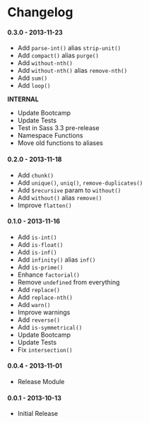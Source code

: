 # Changelog

#### 0.3.0 - 2013-11-23

- Add `parse-int()` alias `strip-unit()`
- Add `compact()` alias `purge()`
- Add `without-nth()`
- Add `without-nth()` alias `remove-nth()`
- Add `sum()`
- Add `loop()`

**INTERNAL**
- Update Bootcamp
- Update Tests
- Test in Sass 3.3 pre-release
- Namespace Functions
- Move old functions to aliases

#### 0.2.0 - 2013-11-18

- Add `chunk()`
- Add `unique()`, `uniq()`, `remove-duplicates()`
- Add `$recursive` param to `without()`
- Add `without()` alias `remove()`
- Improve `flatten()`

#### 0.1.0 - 2013-11-16

- Add `is-int()`
- Add `is-float()`
- Add `is-inf()`
- Add `infinity()` alias `inf()`
- Add `is-prime()`
- Enhance `factorial()`
- Remove `undefined` from everything
- Add `replace()`
- Add `replace-nth()`
- Add `warn()`
- Improve warnings
- Add `reverse()`
- Add `is-symmetrical()`
- Update Bootcamp
- Update Tests
- Fix `intersection()`

#### 0.0.4 - 2013-11-01

- Release Module

#### 0.0.1 - 2013-10-13

- Initial Release
